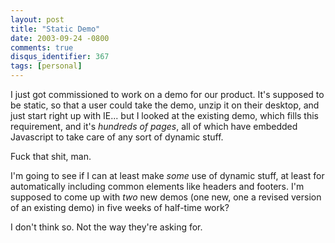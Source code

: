 ```yaml
---
layout: post
title: "Static Demo"
date: 2003-09-24 -0800
comments: true
disqus_identifier: 367
tags: [personal]
---
```

I just got commissioned to work on a demo for our product. It's supposed
to be static, so that a user could take the demo, unzip it on their
desktop, and just start right up with IE... but I looked at the existing
demo, which fills this requirement, and it's *hundreds of pages*, all of
which have embedded Javascript to take care of any sort of dynamic
stuff.

 Fuck that shit, man.

 I'm going to see if I can at least make *some* use of dynamic stuff, at
least for automatically including common elements like headers and
footers. I'm supposed to come up with *two* new demos (one new, one a
revised version of an existing demo) in five weeks of half-time work?

 I don't think so. Not the way they're asking for.
